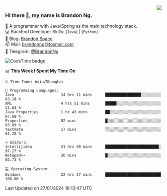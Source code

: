 <img  align="right" src="https://github-readme-stats-brandon0824.vercel.app/api/top-langs/?username=brandon0824&layout=compact">

### Hi there 👋, my name is Brandon Ng.

🌱 A programmer with Java/Spring as the main technology stack.  
💻 BackEnd Developer Skills: [`Java`] | [`Python`]  
📝 Blog: [Brandon Space](https://brandonng.tech)  
📫 Mail: brandonng@foxmail.com  
📰 Telegram: [@BrandonNg](https://t.me/BrandonNg24)  

![CodeTime badge](https://img.shields.io/endpoint?style=flat-square&url=https%3A%2F%2Fapi.codetime.dev%2Fshield%3Fid%3D128%26project%3D%26in%3D604800000)

<!--START_SECTION:waka-->
📊 **This Week I Spent My Time On** 

```text
🕑︎ Time Zone: Asia/Shanghai

💬 Programming Languages: 
Java                     14 hrs 11 mins      ████████████████░░░░░░░░░   63.18 % 
XML                      4 hrs 51 mins       █████░░░░░░░░░░░░░░░░░░░░   21.64 % 
Java Properties          1 hr 43 mins        ██░░░░░░░░░░░░░░░░░░░░░░░   07.69 % 
Properties               52 mins             █░░░░░░░░░░░░░░░░░░░░░░░░   03.89 % 
textmate                 17 mins             ░░░░░░░░░░░░░░░░░░░░░░░░░   01.28 % 

🔥 Editors: 
Intellijidea             21 hrs 50 mins      ████████████████████████░   97.27 % 
Notepad++                36 mins             █░░░░░░░░░░░░░░░░░░░░░░░░   02.73 % 

💻 Operating System: 
Windows                  22 hrs 27 mins      █████████████████████████   100.00 % 
```


 Last Updated on 27/01/2024 16:13:47 UTC
<!--END_SECTION:waka-->
